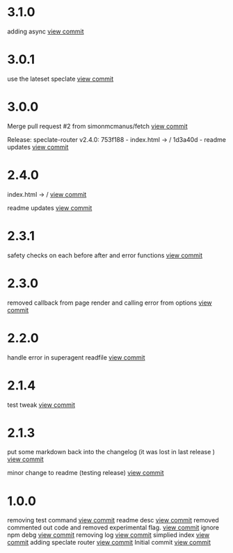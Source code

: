 

# 3.1.0

adding async [view commit](http://github.com/$3/$packageName/commit/0150f8e640eacda88646e00a27eff68c86749808) 

 

# 3.0.1

use the lateset speclate [view commit](http://github.com/$3/$4/commit/a45f742f590bc357ebb2d4c9fc6aaa54283f45ef) 

 

# 3.0.0

Merge pull request #2 from simonmcmanus/fetch [view commit](http://github.com/$3/$4/commit/2f50956d628b26ad7a72e1c2eaf28bccaff1263b) 

Release: speclate-router v2.4.0: 753f188 - index.html -> / 1d3a40d - readme updates [view commit](http://github.com/$3/$4/commit/fbc57524cee5d9e0a84d6925278004fbc83ce3cf) 

 

# 2.4.0

index.html -> / [view commit](http://github.com/$3/$4/commit/753f188307cf066d88c200eefc6d912f3cfc0411) 

readme updates [view commit](http://github.com/$3/$4/commit/1d3a40d690dc502b2a5053865791bba4b4a0179d) 

 

# 2.3.1

safety checks on each before after and error functions [view commit](http://github.com/$3/$4/commit/5808c53ac01ee23feca6abf7ed757530df1a7985) 

 

# 2.3.0

removed callback from page render and calling error from options [view commit](http://github.com/$3/$4/commit/38e6dd37298c15225f81006df0c712eef5c3f57c) 

 

# 2.2.0

handle error in superagent readfile [view commit](http://github.com/$3/$4/commit/0cbdcce23dfb9679a6bc1df1c6cbc9e90edf3a36) 

 

# 2.1.4

test tweak [view commit](http://github.com/$3/$4/commit/351129778c1ef1cbfbaa43f067bbee6c9d231aff) 

 

# 2.1.3

put some markdown back into the changelog (it was lost in last release ) [view commit](http://github.com/$3/$4/commit/c34854b19cbb76bf4c8a9bcca90723e169ea5662) 

minor change to readme (testing release) [view commit](http://github.com/$3/$4/commit/9ba8f7a17dda8fef92ce2ef61ec207b835b66082) 

 

# 1.0.0

removing test command [view commit](http://github.com/$3/$4/commit/9053eb64b3b40d1bd97cb06f1be220b136d92bfa)
readme desc [view commit](http://github.com/$3/$4/commit/11c4a567dc271a9d96d536a062e53545911bd4c5)
removed commented out code and removed experimental flag. [view commit](http://github.com/$3/$4/commit/0bb64d1e231905f01c279e18b4c48eb80e101846)
ignore npm debg [view commit](http://github.com/$3/$4/commit/2949f6273636d688229acad0af147b7c9a3e8428)
removing log [view commit](http://github.com/$3/$4/commit/4eb51642fb6435654548aeca4d83f1674d26d661)
simplied index [view commit](http://github.com/$3/$4/commit/c0cf7e96053424e0eae69ed382f2d6d2abc824d0)
adding speclate router [view commit](http://github.com/$3/$4/commit/d7408bfc2064ca82d81987b61b9a633cb4a3c1d6)
Initial commit [view commit](http://github.com/$3/$4/commit/1575bd91e00c163df737ee4849074c5ea3080127)
